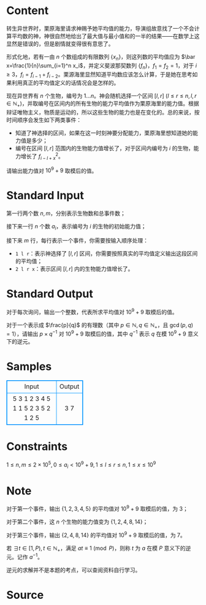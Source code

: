 
# Content

转生异世界时，栗原海里请求神赐予她平均值的能力，导演组故意找了一个不会计算平均数的神，神很自然地给出了最大值与最小值和的一半的结果——在数学上这显然是错误的，但是剧情就变得很有意思了。

形式化地，若有一由 $n$ 个数组成的有限数列 $\{x_n\}$，则这列数的平均值应为 $\bar x=\frac{1}{n}\sum_{i=1}^n x_i$，并定义斐波那契数列 $\{f_n\}$，$f_1=f_2=1$，对于 $i\ge 3$，$f_i=f_{i-1}+f_{i-2}$。栗源海里显然知道平均数应该怎么计算，于是她在思考如果利用真正的平均值定义的话情况会是怎样的。

现在异世界有 $n$ 个生物，编号为 $1\ldots n$。神会随机选择一个区间 $[l,r]\ (l\le r\le n,l,r\in \mathbb{N}_+)$，并取编号在区间内的所有生物的能力平均值作为栗原海里的能力值。根据辩证唯物主义，物质是运动的，所以这些生物的能力也是在变化的。总的来说，按时间顺序会发生如下两类事件：

- 知道了神选择的区间，如果在这一时刻神要分配能力，栗原海里想知道她的能力值是多少；
- 编号在区间 $[l,r]$ 范围内的生物能力值增长了，对于区间内编号为 $i$ 的生物，能力增长了 $f_{i-l+x}^2$。

请输出能力值对 $10^9+9$ 取模后的值。

# Standard Input

第一行两个数 $n,m$，分别表示生物数和总事件数；

接下来一行 $n$ 个数 $a_i$，表示编号为 $i$ 的生物的初始能力值；

接下来 $m$ 行，每行表示一个事件，你需要按输入顺序处理：

- $\texttt{1 l r}$：表示神选择了 $[l,r]$ 区间，你需要按照真实的平均值定义输出这段区间的平均值；
- $\texttt{2 l r x}$：表示区间 $[l,r]$ 内的生物能力值增长了。

# Standard Output

对于每次询问，输出一个整数，代表所求平均值对 $10^9+9$ 取模后的值。

对于一个表示成 $\frac{p}{q}$ 的有理数（其中 $p\in \mathbb{N},q\in \mathbb{N}_+$，且 $\gcd(p,q)=1$），请输出 $p\times q^{-1}$ 对 $10^9+9$ 取模后的值，其中 $q^{-1}$ 表示 $q$ 在模 $10^9+9$ 意义下的逆元。

# Samples

<style>
        table,table tr th, table tr td { border:1px solid #0094ff; }
        table { width: 200px; min-height: 25px; line-height: 25px; text-align: center; border-collapse: collapse;}   
    </style>
<table>
	<tr>
		<td>Input</td>
		<td>Output</td>
	</tr>
<tr><td>5 3
1 2 3 4 5
1 1 5
2 3 5 2
1 2 5</td><td>3
7</td></tr></table>


# Constraints

$1\le n,m\le 2\times 10^5,0\le a_i\lt 10^9+9,1\le l\le r\le n,1\le x\le 10^9$

# Note

对于第一个事件，输出 $\{1,2,3,4,5\}$ 的平均值对 $10^9+9$ 取模后的值，为 $3$；

对于第二个事件，这 $n$ 个生物的能力值变为 $\{1,2,4,8,14\}$；

对于第三个事件，输出 $\{2,4,8,14\}$ 的平均值对 $10^9+9$ 取模后的值，为 $7$。

若 $\exists t\in[1,P),t\in \mathbb{N}_+$，满足 $at\equiv 1\pmod P$，则称 $t$ 为 $a$ 在模 $P$ 意义下的逆元。记作 $a^{-1}$。

逆元的求解并不是本题的考点，可以查阅资料自行学习。

# Source


